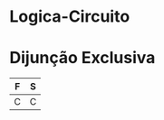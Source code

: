 Logica-Circuito
===============

Dijunção Exclusiva
==================

| F  | S  |
| -- | -- |
| C  | C  |
